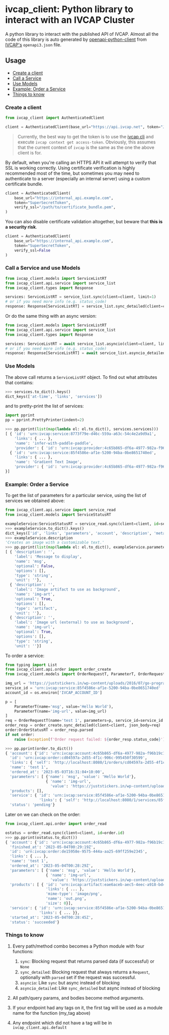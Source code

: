 # ivcap_client: Python library to interact with an IVCAP Cluster

A python library to interact with the published API of IVCAP. Almost
all the code of this library is auto generated by [openapi-python-client](https://github.com/openapi-generators/openapi-python-client) from [IVCAP's](https://github.com/reinventingscience/ivcap-core/) `openapi3.json` file.

## Usage

* [Create a client](#create)
* [Call a Service](#call)
* [Use Models](#use)
* [Example: Order a Service](#order)
* [Things to know](#know)

### Create a client <a name="create"></a>

```python
from ivcap_client import AuthenticatedClient

client = AuthenticatedClient(base_url="https://api.ivcap.net", token="JWT")
```

> Currently, the best way to get the token is to use the [ivcap cli](https://github.com/reinventingscience/ivcp-cli) and execute `ivcap context get access-token`. Obviously,
this assumes that the current context of `ivcap` is the same as the one the above
client is for.

By default, when you're calling an HTTPS API it will attempt to verify that SSL is working correctly. Using certificate verification is highly recommended most of the time, but sometimes you may need to authenticate to a server (especially an internal server) using a custom certificate bundle.

```python
client = AuthenticatedClient(
    base_url="https://internal_api.example.com", 
    token="SuperSecretToken",
    verify_ssl="/path/to/certificate_bundle.pem",
)
```

You can also disable certificate validation altogether, but beware that **this is a security risk**.

```python
client = AuthenticatedClient(
    base_url="https://internal_api.example.com", 
    token="SuperSecretToken", 
    verify_ssl=False
)
```

### Call a Service and use Models<a name="call"></a>

```python
from ivcap_client.models import ServiceListRT
from ivcap_client.api.service import service_list
from ivcap_client.types import Response

services: ServiceListRT = service_list.sync(client=client, limit=1)
# or if you need more info (e.g. status_code)
response: Response[ServiceListRT] = service_list.sync_detailed(client=client, limit)
```

Or do the same thing with an async version:

```python
from ivcap_client.models import ServiceListRT
from ivcap_client.api.service import service_list
from ivcap_client.types import Response

services: ServiceListRT = await service_list.asyncio(client=client, limit=2)
# or if you need more info (e.g. status_code)
response: Response[ServiceListRT] = await service_list.asyncio_detailed(client=client, limit)
```

### Use Models<a name="use"></a>

The above call returns a `ServiceListRT` object. To find out what attributes that contains:

```python
>>> services.to_dict().keys()
dict_keys(['at-time', 'links', 'services'])
```

and to pretty-print the list of services:

```python
import pprint
pp = pprint.PrettyPrinter(indent=2)

>>> pp.pprint(list(map(lambda el: el.to_dict(), services.services)))
[ { 'id': 'urn:ivcap:service:8773f79e-d46c-559a-a63c-54c4e2a9d9a1',
    'links': { ... },
    'name': 'infer-with-paddle-paddle',
    'provider': { 'id': 'urn:ivcap:provider:4c65b865-df6a-4977-982a-f96b19c1fda0'}},
  { 'id': 'urn:ivcap:service:85f4586e-af1e-5200-94ba-0be8651740ed',
    'links': { ... },
    'name': 'Gradient Text Image',
    'provider': { 'id': 'urn:ivcap:provider:4c65b865-df6a-4977-982a-f96b19c1fda0'}
}]
```

### Example: Order a Service <a name="order"></a>

To get the list of parameters for a particular service, using the list of services we obtained above:

```python
from ivcap_client.api.service import service_read
from ivcap_client.models import ServiceStatusRT

exampleService:ServiceStatusRT = service_read.sync(client=client, id=services.services[0].id)
>>> exampleService.to_dict().keys()
dict_keys(['id', 'links', 'parameters', 'account', 'description', 'metadata', 'name', 'provider', 'tags'])
>>> exampleService.description
'Creates an image with a customizable text.'
>>> pp.pprint(list(map(lambda el: el.to_dict(), exampleService.parameters)))
[ { 'description': '',
    'label': 'Message to display',
    'name': 'msg',
    'optional': False,
    'options': [],
    'type': 'string',
    'unit': ''},
  { 'description': '',
    'label': 'Image artifact to use as background',
    'name': 'img-art',
    'optional': True,
    'options': [],
    'type': 'artifact',
    'unit': ''},
  { 'description': '',
    'label': 'Image url (external) to use as background',
    'name': 'img-url',
    'optional': True,
    'options': [],
    'type': 'string',
    'unit': ''}]
```

To order a service:

```python
from typing import List
from ivcap_client.api.order import order_create
from ivcap_client.models import OrderRequestT, ParameterT, OrderRequestT, OrderStatusRT

img_url = 'https://juststickers.in/wp-content/uploads/2016/07/go-programming-language.png'
service_id = 'urn:ivcap:service:85f4586e-af1e-5200-94ba-0be8651740ed'
account_id = os.environ['IVCAP_ACCOUNT_ID']

p = [
    ParameterT(name='msg', value='Hello World'),
    ParameterT(name='img-url', value=img_url)
]
req = OrderRequestT(name='test 1', parameters=p, service_id=service_id , account_id=account_id)
order_resp = order_create.sync_detailed(client=client, json_body=req)
order:OrderStatusRT = order_resp.parsed
if not order:
    raise Exception(f'Order request failed: ${order_resp.status_code}')

>>> pp.pprint(order.to_dict())
{ 'account': {'id': 'urn:ivcap:account:4c65b865-df6a-4977-982a-f96b19c1fda0'},
  'id': 'urn:ivcap:order:cd04597a-2d55-4f1c-906c-995450f30599',
  'links': { 'self': 'http://localhost:8080/1/orders/cd04597a-2d55-4f1c-906c-995450f30599'},
  'name': 'test 1',
  'ordered_at': '2023-05-03T16:31:04+10:00',
  'parameters': [ {'name': 'msg', 'value': 'Hello World'},
                  { 'name': 'img-url',
                    'value': 'https://juststickers.in/wp-content/uploads/2016/07/go-programming-language.png'}],
  'products': [],
  'service': { 'id': 'urn:ivcap:service:85f4586e-af1e-5200-94ba-0be8651740ed',
               'links': { 'self': 'http://localhost:8080/1/services/85f4586e-af1e-5200-94ba-0be8651740ed'}},
  'status': 'pending'}

```

Later on we can check on the order:

```python
from ivcap_client.api.order import order_read

ostatus = order_read.sync(client=client, id=order.id)
>>> pp.pprint(ostatus.to_dict())
{ 'account': {'id': 'urn:ivcap:account:4c65b865-df6a-4977-982a-f96b19c1fda0'},
  'finished_at': '2023-05-04T00:29:19Z',
  'id': 'urn:ivcap:order:de15958e-9575-444a-aa25-69ff259e2345',
  'links': { ... },
  'name': 'test 1',
  'ordered_at': '2023-05-04T00:28:29Z',
  'parameters': [ {'name': 'msg', 'value': 'Hello World'},
                  { 'name': 'img-url',
                    'value': 'https://juststickers.in/wp-content/uploads/2016/07/go-programming-language.png'}],
  'products': [ { 'id': 'urn:ivcap:artifact:eae6aceb-aec5-4eec-a918-bd4575891168',
                  'links': { ... },
                  'mime-type': 'image/png',
                  'name': 'out.png',
                  'size': 0}],
  'service': { 'id': 'urn:ivcap:service:85f4586e-af1e-5200-94ba-0be8651740ed',
               'links': { ... }},
  'started_at': '2023-05-04T00:28:45Z',
  'status': 'succeeded'}

```

### Things to know<a name="know"></a>

1. Every path/method combo becomes a Python module with four functions:
    1. `sync`: Blocking request that returns parsed data (if successful) or `None`
    1. `sync_detailed`: Blocking request that always returns a `Request`, optionally with `parsed` set if the request was successful.
    1. `asyncio`: Like `sync` but async instead of blocking
    1. `asyncio_detailed`: Like `sync_detailed` but async instead of blocking

1. All path/query params, and bodies become method arguments.
1. If your endpoint had any tags on it, the first tag will be used as a module name for the function (my_tag above)
1. Any endpoint which did not have a tag will be in `ivcap_client.api.default`
